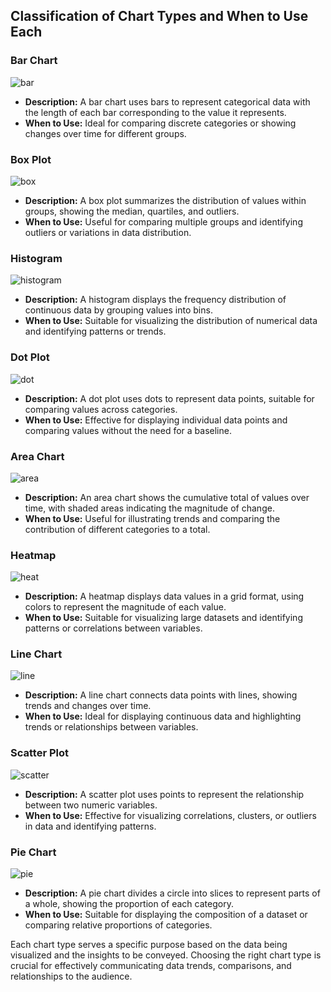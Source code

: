 ## Classification of Chart Types and When to Use Each

### Bar Chart

![bar](https://365datascience.com/resources/blog/thumb@1024_2018-07-4-Bar-chart-single-variable.webp)

- **Description:** A bar chart uses bars to represent categorical data with the length of each bar corresponding to the value it represents.
- **When to Use:** Ideal for comparing discrete categories or showing changes over time for different groups.

### Box Plot

![box](https://upload.wikimedia.org/wikipedia/commons/thumb/f/fa/Michelsonmorley-boxplot.svg/1200px-Michelsonmorley-boxplot.svg.png)

- **Description:** A box plot summarizes the distribution of values within groups, showing the median, quartiles, and outliers.
- **When to Use:** Useful for comparing multiple groups and identifying outliers or variations in data distribution.

### Histogram

![histogram](https://www150.statcan.gc.ca/edu/power-pouvoir/c-g/c-g05-7-1-eng.png)

- **Description:** A histogram displays the frequency distribution of continuous data by grouping values into bins.
- **When to Use:** Suitable for visualizing the distribution of numerical data and identifying patterns or trends.

### Dot Plot

![dot](https://images.squarespace-cdn.com/content/v1/59a06a384c0dbf809fe34fec/1550681708514-HJ2XKU2EGBIMPFF9XCOZ/Men%27s+Long+Jump+Records.png)

- **Description:** A dot plot uses dots to represent data points, suitable for comparing values across categories.
- **When to Use:** Effective for displaying individual data points and comparing values without the need for a baseline.

### Area Chart

![area](https://images.squarespace-cdn.com/content/v1/55b6a6dce4b089e11621d3ed/1586289462067-1IWGJB8J7XOY8TCADYHO/Area+chart+example.png)

- **Description:** An area chart shows the cumulative total of values over time, with shaded areas indicating the magnitude of change.
- **When to Use:** Useful for illustrating trends and comparing the contribution of different categories to a total.

### Heatmap

![heat](https://www.fusioncharts.com/dev/images/chart-anatomy/heat-map-chart-anatomy.png)

- **Description:** A heatmap displays data values in a grid format, using colors to represent the magnitude of each value.
- **When to Use:** Suitable for visualizing large datasets and identifying patterns or correlations between variables.

### Line Chart

![line](https://images.squarespace-cdn.com/content/v1/55b6a6dce4b089e11621d3ed/1585087896250-R3GZ6OFWYQRZUJRCJU3D/produce_monthly.png)

- **Description:** A line chart connects data points with lines, showing trends and changes over time.
- **When to Use:** Ideal for displaying continuous data and highlighting trends or relationships between variables.

### Scatter Plot

![scatter](https://cdn1.byjus.com/wp-content/uploads/2021/03/Scatter-Plot-1.png)

- **Description:** A scatter plot uses points to represent the relationship between two numeric variables.
- **When to Use:** Effective for visualizing correlations, clusters, or outliers in data and identifying patterns.

### Pie Chart

![pie](https://365datascience.com/resources/blog/thumb@1024_2018-07-9-Pie-chart.webp)

- **Description:** A pie chart divides a circle into slices to represent parts of a whole, showing the proportion of each category.
- **When to Use:** Suitable for displaying the composition of a dataset or comparing relative proportions of categories.

Each chart type serves a specific purpose based on the data being visualized and the insights to be conveyed. Choosing the right chart type is crucial for effectively communicating data trends, comparisons, and relationships to the audience.
